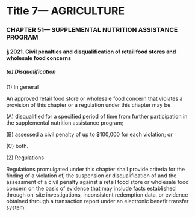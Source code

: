 
# Title 7— AGRICULTURE
### CHAPTER 51— SUPPLEMENTAL NUTRITION ASSISTANCE PROGRAM
#### § 2021. Civil penalties and disqualification of retail food stores and wholesale food concerns
##### (a) Disqualification

(1) In general

An approved retail food store or wholesale food concern that violates a provision of this chapter or a regulation under this chapter may be

(A) disqualified for a specified period of time from further participation in the supplemental nutrition assistance program;

(B) assessed a civil penalty of up to $100,000 for each violation; or

(C) both.

(2) Regulations

Regulations promulgated under this chapter shall provide criteria for the finding of a violation of, the suspension or disqualification of and the assessment of a civil penalty against a retail food store or wholesale food concern on the basis of evidence that may include facts established through on-site investigations, inconsistent redemption data, or evidence obtained through a transaction report under an electronic benefit transfer system.
